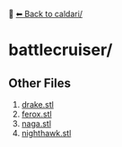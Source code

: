 📁 [⬅ Back to caldari/](../README.md)

# battlecruiser/


## Other Files
1. [drake.stl](./drake.stl)
2. [ferox.stl](./ferox.stl)
3. [naga.stl](./naga.stl)
4. [nighthawk.stl](./nighthawk.stl)